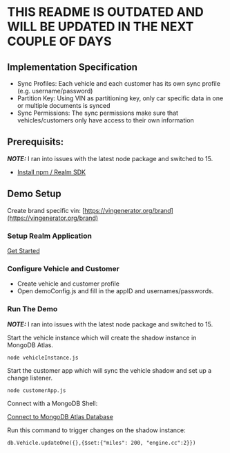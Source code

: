# THIS README IS OUTDATED AND WILL BE UPDATED IN THE NEXT COUPLE OF DAYS


## Implementation Specification

- Sync Profiles: Each vehicle and each customer has its own sync profile (e.g. username/password)
- Partition Key: Using VIN as partitioning key, only car specific data in one or multiple documents is synced
- Sync Permissions: The sync permissions make sure that vehicles/customers only have access to their own information

## Prerequisits:

**_NOTE:_**  I ran into issues with the latest node package and switched to 15.

* [Install npm / Realm SDK](https://docs.mongodb.com/realm/sdk/node/)

## Demo Setup

Create brand specific vin: [https://vingenerator.org/brand](https://vingenerator.org/brand)

### Setup Realm Application
[Get Started](https://docs.mongodb.com/realm/sync/get-started/)

### Configure Vehicle and Customer

- Create vehicle and customer profile
- Open demoConfig.js and fill in the appID and usernames/passwords.

### Run The Demo

**_NOTE:_**  I ran into issues with the latest node package and switched to 15.

Start the vehicle instance which will create the shadow instance in MongoDB Atlas.

```node vehicleInstance.js```

Start the customer app which will sync the vehicle shadow and set up a change listener.

```node customerApp.js```

Connect with a MongoDB Shell: 

[Connect to MongoDB Atlas Database](https://docs.atlas.mongodb.com/connect-to-cluster/#use-the-connect-to-your-cluster-dialog-to-connect-to-your-cluster)

Run this command to trigger changes on the shadow instance:

```db.Vehicle.updateOne({},{$set:{"miles": 200, "engine.cc":2}})```
